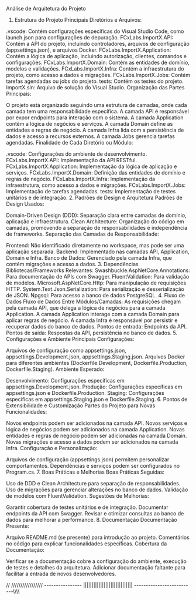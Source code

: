 Análise de Arquitetura do Projeto
1. Estrutura do Projeto
Principais Diretórios e Arquivos:

.vscode: Contém configurações específicas do Visual Studio Code, como launch.json para configurações de depuração.
FCxLabs.ImportX.API: Contém a API do projeto, incluindo controladores, arquivos de configuração (appsettings.json), e arquivos Docker.
FCxLabs.ImportX.Application: Contém a lógica de aplicação, incluindo autorização, clientes, comandos e configurações.
FCxLabs.ImportX.Domain: Contém as entidades de domínio, modelos e validações.
FCxLabs.ImportX.Infra: Contém a infraestrutura do projeto, como acesso a dados e migrações.
FCxLabs.ImportX.Jobs: Contém tarefas agendadas ou jobs do projeto.
tests: Contém os testes do projeto.
ImportX.sln: Arquivo de solução do Visual Studio.
Organização das Partes Principais:

O projeto está organizado seguindo uma estrutura de camadas, onde cada camada tem uma responsabilidade específica.
A camada API é responsável por expor endpoints para interação com o sistema.
A camada Application contém a lógica de negócios e serviços.
A camada Domain define as entidades e regras de negócio.
A camada Infra lida com a persistência de dados e acesso a recursos externos.
A camada Jobs gerencia tarefas agendadas.
Finalidade de Cada Diretório ou Módulo:

.vscode: Configurações do ambiente de desenvolvimento.
FCxLabs.ImportX.API: Implementação da API RESTful.
FCxLabs.ImportX.Application: Implementação da lógica de aplicação e serviços.
FCxLabs.ImportX.Domain: Definição das entidades de domínio e regras de negócio.
FCxLabs.ImportX.Infra: Implementação da infraestrutura, como acesso a dados e migrações.
FCxLabs.ImportX.Jobs: Implementação de tarefas agendadas.
tests: Implementação de testes unitários e de integração.
2. Padrões de Design e Arquitetura
Padrões de Design Usados:

Domain-Driven Design (DDD): Separação clara entre camadas de domínio, aplicação e infraestrutura.
Clean Architecture: Organização do código em camadas, promovendo a separação de responsabilidades e independência de frameworks.
Separação das Camadas de Responsabilidade:

Frontend: Não identificado diretamente no workspace, mas pode ser uma aplicação separada.
Backend: Implementado nas camadas API, Application, Domain e Infra.
Banco de Dados: Gerenciado pela camada Infra, que contém migrações e acesso a dados.
3. Dependências
Bibliotecas/Frameworks Relevantes:
Swashbuckle.AspNetCore.Annotations: Para documentação de APIs com Swagger.
FluentValidation: Para validação de modelos.
Microsoft.AspNetCore.Http: Para manipulação de requisições HTTP.
System.Text.Json.Serialization: Para serialização e desserialização de JSON.
Npgsql: Para acesso a banco de dados PostgreSQL.
4. Fluxo de Dados
Fluxo de Dados Entre Módulos/Camadas:
As requisições chegam pela camada API, que delega a lógica de negócios para a camada Application.
A camada Application interage com a camada Domain para aplicar regras de negócio.
A camada Infra é responsável por persistir e recuperar dados do banco de dados.
Pontos de entrada: Endpoints da API.
Pontos de saída: Respostas da API, persistência no banco de dados.
5. Configurações e Ambiente
Principais Configurações:

Arquivos de configuração como appsettings.json, appsettings.Development.json, appsettings.Staging.json.
Arquivos Docker para diferentes ambientes (Dockerfile.Development, Dockerfile.Production, Dockerfile.Staging).
Ambiente Esperado:

Desenvolvimento: Configurações específicas em appsettings.Development.json.
Produção: Configurações específicas em appsettings.json e Dockerfile.Production.
Staging: Configurações específicas em appsettings.Staging.json e Dockerfile.Staging.
6. Pontos de Extensibilidade e Customização
Partes do Projeto para Novas Funcionalidades:

Novos endpoints podem ser adicionados na camada API.
Novos serviços e lógica de negócios podem ser adicionados na camada Application.
Novas entidades e regras de negócio podem ser adicionadas na camada Domain.
Novas migrações e acesso a dados podem ser adicionados na camada Infra.
Configuração e Personalização:

Arquivos de configuração (appsettings.json) permitem personalizar comportamentos.
Dependências e serviços podem ser configurados no Program.cs.
7. Boas Práticas e Melhorias
Boas Práticas Seguidas:

Uso de DDD e Clean Architecture para separação de responsabilidades.
Uso de migrações para gerenciar alterações no banco de dados.
Validação de modelos com FluentValidation.
Sugestões de Melhorias:

Garantir cobertura de testes unitários e de integração.
Documentar endpoints da API com Swagger.
Revisar e otimizar consultas ao banco de dados para melhorar a performance.
8. Documentação
Documentação Presente:

Arquivo README.md (se presente) para introdução ao projeto.
Comentários no código para explicar funcionalidades específicas.
Cobertura da Documentação:

Verificar se a documentação cobre a configuração do ambiente, execução de testes e detalhes da arquitetura.
Adicionar documentação faltante para facilitar a entrada de novos desenvolvedores.

// ///////////////// ---------------- ||||||||||||||||||||||||||||| --------------------------\\\\\\\\